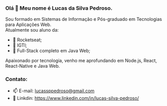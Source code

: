 <!--
**LSP-Lucas/LSP-Lucas** is a ✨ _special_ ✨ repository because its `README.md` (this file) appears on your GitHub profile.

Here are some ideas to get you started:

- 🔭 I’m currently working on ...
- 🌱 I’m currently learning ...
- 👯 I’m looking to collaborate on ...
- 🤔 I’m looking for help with ...
- 💬 Ask me about ...
- 📫 How to reach me: ...
- 😄 Pronouns: ...
- ⚡ Fun fact: ...
-->

### Olá 👋 Meu nome é Lucas da Silva Pedroso.

Sou formado em Sistemas de Informação e Pós-graduado em Tecnologias para Aplicações Web. </br>
Atualmente sou aluno da:
- 🚀 Rocketseat;
- 🚀 IGTI;
- 🚀 Full-Stack completo em Java Web;

Apaixonado por tecnologia, venho me aprofundando em Node.js, React, React-Native e Java Web. </br>
 
### Contato:
- 📫 E-mail: lucassppedroso@gmail.com
- 💬 Linkdin: https://www.linkedin.com/in/lucas-silva-pedroso/
